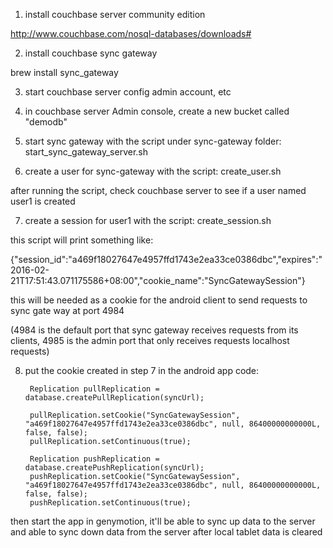 1. install couchbase server community edition

http://www.couchbase.com/nosql-databases/downloads#

2. install couchbase sync gateway

brew install sync_gateway

3. start couchbase server config admin account, etc

4. in couchbase server Admin console, create a new bucket called "demodb"

5. start sync gateway with the script under sync-gateway folder: start_sync_gateway_server.sh

6. create a user for sync-gateway with the script: create_user.sh

after running the script, check couchbase server to see if a user named user1 is created

7. create a session for user1 with the script: create_session.sh

this script will print something like:

{"session_id":"a469f18027647e4957ffd1743e2ea33ce0386dbc","expires":"2016-02-21T17:51:43.071175586+08:00","cookie_name":"SyncGatewaySession"}

this will be needed as a cookie for the android client to send requests to sync gate way at port 4984

(4984 is the default port that sync gateway receives requests from its clients, 4985 is the admin port that only receives requests localhost requests)

8. put the cookie created in step 7 in the android app code:

        Replication pullReplication = database.createPullReplication(syncUrl);

        pullReplication.setCookie("SyncGatewaySession", "a469f18027647e4957ffd1743e2ea33ce0386dbc", null, 86400000000000L, false, false);
        pullReplication.setContinuous(true);

        Replication pushReplication = database.createPushReplication(syncUrl);
        pushReplication.setCookie("SyncGatewaySession", "a469f18027647e4957ffd1743e2ea33ce0386dbc", null, 86400000000000L, false, false);
        pushReplication.setContinuous(true);

then start the app in genymotion, it'll be able to sync up data to the server and able to sync down data from the server after local tablet data is cleared
